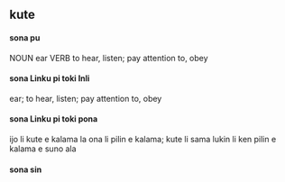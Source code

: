 ## kute

#### sona pu

NOUN ear
VERB to hear, listen; pay attention to, obey

#### sona Linku pi toki Inli

ear; to hear, listen; pay attention to, obey

#### sona Linku pi toki pona

ijo li kute e kalama la ona li pilin e kalama; kute li sama lukin li ken pilin e kalama e suno ala

#### sona sin

